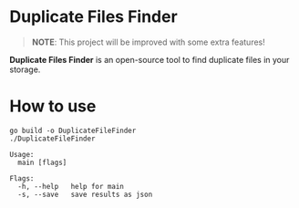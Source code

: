 # Duplicate Files Finder
> **NOTE**: This project will be improved with some extra features!

**Duplicate Files Finder** is an open-source tool to find duplicate files in your storage.

# How to use

```
go build -o DuplicateFileFinder
./DuplicateFileFinder
```

```
Usage:
  main [flags]

Flags:
  -h, --help   help for main
  -s, --save   save results as json
```
